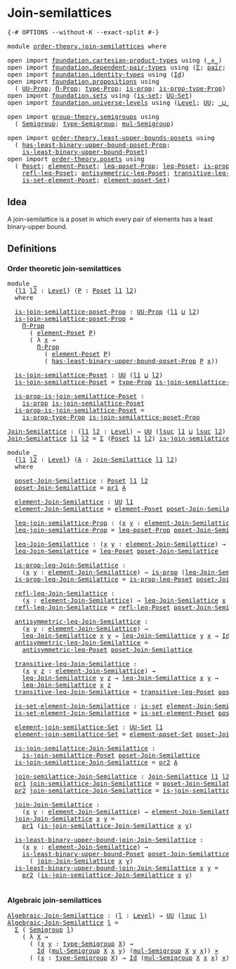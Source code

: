 # Join-semilattices

<pre class="Agda"><a id="30" class="Symbol">{-#</a> <a id="34" class="Keyword">OPTIONS</a> <a id="42" class="Pragma">--without-K</a> <a id="54" class="Pragma">--exact-split</a> <a id="68" class="Symbol">#-}</a>

<a id="73" class="Keyword">module</a> <a id="80" href="order-theory.join-semilattices.html" class="Module">order-theory.join-semilattices</a> <a id="111" class="Keyword">where</a>

<a id="118" class="Keyword">open</a> <a id="123" class="Keyword">import</a> <a id="130" href="foundation.cartesian-product-types.html" class="Module">foundation.cartesian-product-types</a> <a id="165" class="Keyword">using</a> <a id="171" class="Symbol">(</a><a id="172" href="foundation-core.cartesian-product-types.html#577" class="Function Operator">_×_</a><a id="175" class="Symbol">)</a>
<a id="177" class="Keyword">open</a> <a id="182" class="Keyword">import</a> <a id="189" href="foundation.dependent-pair-types.html" class="Module">foundation.dependent-pair-types</a> <a id="221" class="Keyword">using</a> <a id="227" class="Symbol">(</a><a id="228" href="foundation-core.dependent-pair-types.html#502" class="Record">Σ</a><a id="229" class="Symbol">;</a> <a id="231" href="foundation-core.dependent-pair-types.html#575" class="InductiveConstructor">pair</a><a id="235" class="Symbol">;</a> <a id="237" href="foundation-core.dependent-pair-types.html#592" class="Field">pr1</a><a id="240" class="Symbol">;</a> <a id="242" href="foundation-core.dependent-pair-types.html#604" class="Field">pr2</a><a id="245" class="Symbol">)</a>
<a id="247" class="Keyword">open</a> <a id="252" class="Keyword">import</a> <a id="259" href="foundation.identity-types.html" class="Module">foundation.identity-types</a> <a id="285" class="Keyword">using</a> <a id="291" class="Symbol">(</a><a id="292" href="foundation-core.identity-types.html#1754" class="Datatype">Id</a><a id="294" class="Symbol">)</a>
<a id="296" class="Keyword">open</a> <a id="301" class="Keyword">import</a> <a id="308" href="foundation.propositions.html" class="Module">foundation.propositions</a> <a id="332" class="Keyword">using</a>
  <a id="340" class="Symbol">(</a> <a id="342" href="foundation-core.propositions.html#1380" class="Function">UU-Prop</a><a id="349" class="Symbol">;</a> <a id="351" href="foundation-core.propositions.html#6681" class="Function">Π-Prop</a><a id="357" class="Symbol">;</a> <a id="359" href="foundation-core.propositions.html#1482" class="Function">type-Prop</a><a id="368" class="Symbol">;</a> <a id="370" href="foundation-core.propositions.html#1296" class="Function">is-prop</a><a id="377" class="Symbol">;</a> <a id="379" href="foundation-core.propositions.html#1549" class="Function">is-prop-type-Prop</a><a id="396" class="Symbol">)</a>
<a id="398" class="Keyword">open</a> <a id="403" class="Keyword">import</a> <a id="410" href="foundation.sets.html" class="Module">foundation.sets</a> <a id="426" class="Keyword">using</a> <a id="432" class="Symbol">(</a><a id="433" href="foundation-core.sets.html#1100" class="Function">is-set</a><a id="439" class="Symbol">;</a> <a id="441" href="foundation-core.sets.html#1177" class="Function">UU-Set</a><a id="447" class="Symbol">)</a>
<a id="449" class="Keyword">open</a> <a id="454" class="Keyword">import</a> <a id="461" href="foundation.universe-levels.html" class="Module">foundation.universe-levels</a> <a id="488" class="Keyword">using</a> <a id="494" class="Symbol">(</a><a id="495" href="Agda.Primitive.html#597" class="Postulate">Level</a><a id="500" class="Symbol">;</a> <a id="502" href="foundation-core.universe-levels.html#222" class="Primitive">UU</a><a id="504" class="Symbol">;</a> <a id="506" href="Agda.Primitive.html#810" class="Primitive Operator">_⊔_</a><a id="509" class="Symbol">;</a> <a id="511" href="Agda.Primitive.html#780" class="Primitive">lsuc</a><a id="515" class="Symbol">)</a>

<a id="518" class="Keyword">open</a> <a id="523" class="Keyword">import</a> <a id="530" href="group-theory.semigroups.html" class="Module">group-theory.semigroups</a> <a id="554" class="Keyword">using</a>
  <a id="562" class="Symbol">(</a> <a id="564" href="group-theory.semigroups.html#737" class="Function">Semigroup</a><a id="573" class="Symbol">;</a> <a id="575" href="group-theory.semigroups.html#933" class="Function">type-Semigroup</a><a id="589" class="Symbol">;</a> <a id="591" href="group-theory.semigroups.html#1215" class="Function">mul-Semigroup</a><a id="604" class="Symbol">)</a>

<a id="607" class="Keyword">open</a> <a id="612" class="Keyword">import</a> <a id="619" href="order-theory.least-upper-bounds-posets.html" class="Module">order-theory.least-upper-bounds-posets</a> <a id="658" class="Keyword">using</a>
  <a id="666" class="Symbol">(</a> <a id="668" href="order-theory.least-upper-bounds-posets.html#3317" class="Function">has-least-binary-upper-bound-poset-Prop</a><a id="707" class="Symbol">;</a>
    <a id="713" href="order-theory.least-upper-bounds-posets.html#2011" class="Function">is-least-binary-upper-bound-Poset</a><a id="746" class="Symbol">)</a>
<a id="748" class="Keyword">open</a> <a id="753" class="Keyword">import</a> <a id="760" href="order-theory.posets.html" class="Module">order-theory.posets</a> <a id="780" class="Keyword">using</a>
  <a id="788" class="Symbol">(</a> <a id="790" href="order-theory.posets.html#731" class="Function">Poset</a><a id="795" class="Symbol">;</a> <a id="797" href="order-theory.posets.html#1145" class="Function">element-Poset</a><a id="810" class="Symbol">;</a> <a id="812" href="order-theory.posets.html#1194" class="Function">leq-poset-Prop</a><a id="826" class="Symbol">;</a> <a id="828" href="order-theory.posets.html#1280" class="Function">leq-Poset</a><a id="837" class="Symbol">;</a> <a id="839" href="order-theory.posets.html#1375" class="Function">is-prop-leq-Poset</a><a id="856" class="Symbol">;</a>
    <a id="862" href="order-theory.posets.html#1511" class="Function">refl-leq-Poset</a><a id="876" class="Symbol">;</a> <a id="878" href="order-theory.posets.html#1983" class="Function">antisymmetric-leq-Poset</a><a id="901" class="Symbol">;</a> <a id="903" href="order-theory.posets.html#1610" class="Function">transitive-leq-Poset</a><a id="923" class="Symbol">;</a>
    <a id="929" href="order-theory.posets.html#2125" class="Function">is-set-element-Poset</a><a id="949" class="Symbol">;</a> <a id="951" href="order-theory.posets.html#2464" class="Function">element-poset-Set</a><a id="968" class="Symbol">)</a>
</pre>
## Idea

A join-semilattice is a poset in which every pair of elements has a least binary-upper bound.

## Definitions

### Order theoretic join-semilattices

<pre class="Agda"><a id="1142" class="Keyword">module</a> <a id="1149" href="order-theory.join-semilattices.html#1149" class="Module">_</a>
  <a id="1153" class="Symbol">{</a><a id="1154" href="order-theory.join-semilattices.html#1154" class="Bound">l1</a> <a id="1157" href="order-theory.join-semilattices.html#1157" class="Bound">l2</a> <a id="1160" class="Symbol">:</a> <a id="1162" href="Agda.Primitive.html#597" class="Postulate">Level</a><a id="1167" class="Symbol">}</a> <a id="1169" class="Symbol">(</a><a id="1170" href="order-theory.join-semilattices.html#1170" class="Bound">P</a> <a id="1172" class="Symbol">:</a> <a id="1174" href="order-theory.posets.html#731" class="Function">Poset</a> <a id="1180" href="order-theory.join-semilattices.html#1154" class="Bound">l1</a> <a id="1183" href="order-theory.join-semilattices.html#1157" class="Bound">l2</a><a id="1185" class="Symbol">)</a>
  <a id="1189" class="Keyword">where</a>

  <a id="1198" href="order-theory.join-semilattices.html#1198" class="Function">is-join-semilattice-poset-Prop</a> <a id="1229" class="Symbol">:</a> <a id="1231" href="foundation-core.propositions.html#1380" class="Function">UU-Prop</a> <a id="1239" class="Symbol">(</a><a id="1240" href="order-theory.join-semilattices.html#1154" class="Bound">l1</a> <a id="1243" href="Agda.Primitive.html#810" class="Primitive Operator">⊔</a> <a id="1245" href="order-theory.join-semilattices.html#1157" class="Bound">l2</a><a id="1247" class="Symbol">)</a>
  <a id="1251" href="order-theory.join-semilattices.html#1198" class="Function">is-join-semilattice-poset-Prop</a> <a id="1282" class="Symbol">=</a>
    <a id="1288" href="foundation-core.propositions.html#6681" class="Function">Π-Prop</a>
      <a id="1301" class="Symbol">(</a> <a id="1303" href="order-theory.posets.html#1145" class="Function">element-Poset</a> <a id="1317" href="order-theory.join-semilattices.html#1170" class="Bound">P</a><a id="1318" class="Symbol">)</a>
      <a id="1326" class="Symbol">(</a> <a id="1328" class="Symbol">λ</a> <a id="1330" href="order-theory.join-semilattices.html#1330" class="Bound">x</a> <a id="1332" class="Symbol">→</a>
        <a id="1342" href="foundation-core.propositions.html#6681" class="Function">Π-Prop</a>
          <a id="1359" class="Symbol">(</a> <a id="1361" href="order-theory.posets.html#1145" class="Function">element-Poset</a> <a id="1375" href="order-theory.join-semilattices.html#1170" class="Bound">P</a><a id="1376" class="Symbol">)</a>
          <a id="1388" class="Symbol">(</a> <a id="1390" href="order-theory.least-upper-bounds-posets.html#3317" class="Function">has-least-binary-upper-bound-poset-Prop</a> <a id="1430" href="order-theory.join-semilattices.html#1170" class="Bound">P</a> <a id="1432" href="order-theory.join-semilattices.html#1330" class="Bound">x</a><a id="1433" class="Symbol">))</a>

  <a id="1439" href="order-theory.join-semilattices.html#1439" class="Function">is-join-semilattice-Poset</a> <a id="1465" class="Symbol">:</a> <a id="1467" href="foundation-core.universe-levels.html#222" class="Primitive">UU</a> <a id="1470" class="Symbol">(</a><a id="1471" href="order-theory.join-semilattices.html#1154" class="Bound">l1</a> <a id="1474" href="Agda.Primitive.html#810" class="Primitive Operator">⊔</a> <a id="1476" href="order-theory.join-semilattices.html#1157" class="Bound">l2</a><a id="1478" class="Symbol">)</a>
  <a id="1482" href="order-theory.join-semilattices.html#1439" class="Function">is-join-semilattice-Poset</a> <a id="1508" class="Symbol">=</a> <a id="1510" href="foundation-core.propositions.html#1482" class="Function">type-Prop</a> <a id="1520" href="order-theory.join-semilattices.html#1198" class="Function">is-join-semilattice-poset-Prop</a>

  <a id="1554" href="order-theory.join-semilattices.html#1554" class="Function">is-prop-is-join-semilattice-Poset</a> <a id="1588" class="Symbol">:</a>
    <a id="1594" href="foundation-core.propositions.html#1296" class="Function">is-prop</a> <a id="1602" href="order-theory.join-semilattices.html#1439" class="Function">is-join-semilattice-Poset</a>
  <a id="1630" href="order-theory.join-semilattices.html#1554" class="Function">is-prop-is-join-semilattice-Poset</a> <a id="1664" class="Symbol">=</a>
    <a id="1670" href="foundation-core.propositions.html#1549" class="Function">is-prop-type-Prop</a> <a id="1688" href="order-theory.join-semilattices.html#1198" class="Function">is-join-semilattice-poset-Prop</a>

<a id="Join-Semilattice"></a><a id="1720" href="order-theory.join-semilattices.html#1720" class="Function">Join-Semilattice</a> <a id="1737" class="Symbol">:</a> <a id="1739" class="Symbol">(</a><a id="1740" href="order-theory.join-semilattices.html#1740" class="Bound">l1</a> <a id="1743" href="order-theory.join-semilattices.html#1743" class="Bound">l2</a> <a id="1746" class="Symbol">:</a> <a id="1748" href="Agda.Primitive.html#597" class="Postulate">Level</a><a id="1753" class="Symbol">)</a> <a id="1755" class="Symbol">→</a> <a id="1757" href="foundation-core.universe-levels.html#222" class="Primitive">UU</a> <a id="1760" class="Symbol">(</a><a id="1761" href="Agda.Primitive.html#780" class="Primitive">lsuc</a> <a id="1766" href="order-theory.join-semilattices.html#1740" class="Bound">l1</a> <a id="1769" href="Agda.Primitive.html#810" class="Primitive Operator">⊔</a> <a id="1771" href="Agda.Primitive.html#780" class="Primitive">lsuc</a> <a id="1776" href="order-theory.join-semilattices.html#1743" class="Bound">l2</a><a id="1778" class="Symbol">)</a>
<a id="1780" href="order-theory.join-semilattices.html#1720" class="Function">Join-Semilattice</a> <a id="1797" href="order-theory.join-semilattices.html#1797" class="Bound">l1</a> <a id="1800" href="order-theory.join-semilattices.html#1800" class="Bound">l2</a> <a id="1803" class="Symbol">=</a> <a id="1805" href="foundation-core.dependent-pair-types.html#502" class="Record">Σ</a> <a id="1807" class="Symbol">(</a><a id="1808" href="order-theory.posets.html#731" class="Function">Poset</a> <a id="1814" href="order-theory.join-semilattices.html#1797" class="Bound">l1</a> <a id="1817" href="order-theory.join-semilattices.html#1800" class="Bound">l2</a><a id="1819" class="Symbol">)</a> <a id="1821" href="order-theory.join-semilattices.html#1439" class="Function">is-join-semilattice-Poset</a>

<a id="1848" class="Keyword">module</a> <a id="1855" href="order-theory.join-semilattices.html#1855" class="Module">_</a>
  <a id="1859" class="Symbol">{</a><a id="1860" href="order-theory.join-semilattices.html#1860" class="Bound">l1</a> <a id="1863" href="order-theory.join-semilattices.html#1863" class="Bound">l2</a> <a id="1866" class="Symbol">:</a> <a id="1868" href="Agda.Primitive.html#597" class="Postulate">Level</a><a id="1873" class="Symbol">}</a> <a id="1875" class="Symbol">(</a><a id="1876" href="order-theory.join-semilattices.html#1876" class="Bound">A</a> <a id="1878" class="Symbol">:</a> <a id="1880" href="order-theory.join-semilattices.html#1720" class="Function">Join-Semilattice</a> <a id="1897" href="order-theory.join-semilattices.html#1860" class="Bound">l1</a> <a id="1900" href="order-theory.join-semilattices.html#1863" class="Bound">l2</a><a id="1902" class="Symbol">)</a>
  <a id="1906" class="Keyword">where</a>

  <a id="1915" href="order-theory.join-semilattices.html#1915" class="Function">poset-Join-Semilattice</a> <a id="1938" class="Symbol">:</a> <a id="1940" href="order-theory.posets.html#731" class="Function">Poset</a> <a id="1946" href="order-theory.join-semilattices.html#1860" class="Bound">l1</a> <a id="1949" href="order-theory.join-semilattices.html#1863" class="Bound">l2</a>
  <a id="1954" href="order-theory.join-semilattices.html#1915" class="Function">poset-Join-Semilattice</a> <a id="1977" class="Symbol">=</a> <a id="1979" href="foundation-core.dependent-pair-types.html#592" class="Field">pr1</a> <a id="1983" href="order-theory.join-semilattices.html#1876" class="Bound">A</a>

  <a id="1988" href="order-theory.join-semilattices.html#1988" class="Function">element-Join-Semilattice</a> <a id="2013" class="Symbol">:</a> <a id="2015" href="foundation-core.universe-levels.html#222" class="Primitive">UU</a> <a id="2018" href="order-theory.join-semilattices.html#1860" class="Bound">l1</a>
  <a id="2023" href="order-theory.join-semilattices.html#1988" class="Function">element-Join-Semilattice</a> <a id="2048" class="Symbol">=</a> <a id="2050" href="order-theory.posets.html#1145" class="Function">element-Poset</a> <a id="2064" href="order-theory.join-semilattices.html#1915" class="Function">poset-Join-Semilattice</a>

  <a id="2090" href="order-theory.join-semilattices.html#2090" class="Function">leq-join-semilattice-Prop</a> <a id="2116" class="Symbol">:</a> <a id="2118" class="Symbol">(</a><a id="2119" href="order-theory.join-semilattices.html#2119" class="Bound">x</a> <a id="2121" href="order-theory.join-semilattices.html#2121" class="Bound">y</a> <a id="2123" class="Symbol">:</a> <a id="2125" href="order-theory.join-semilattices.html#1988" class="Function">element-Join-Semilattice</a><a id="2149" class="Symbol">)</a> <a id="2151" class="Symbol">→</a> <a id="2153" href="foundation-core.propositions.html#1380" class="Function">UU-Prop</a> <a id="2161" href="order-theory.join-semilattices.html#1863" class="Bound">l2</a>
  <a id="2166" href="order-theory.join-semilattices.html#2090" class="Function">leq-join-semilattice-Prop</a> <a id="2192" class="Symbol">=</a> <a id="2194" href="order-theory.posets.html#1194" class="Function">leq-poset-Prop</a> <a id="2209" href="order-theory.join-semilattices.html#1915" class="Function">poset-Join-Semilattice</a>

  <a id="2235" href="order-theory.join-semilattices.html#2235" class="Function">leq-Join-Semilattice</a> <a id="2256" class="Symbol">:</a> <a id="2258" class="Symbol">(</a><a id="2259" href="order-theory.join-semilattices.html#2259" class="Bound">x</a> <a id="2261" href="order-theory.join-semilattices.html#2261" class="Bound">y</a> <a id="2263" class="Symbol">:</a> <a id="2265" href="order-theory.join-semilattices.html#1988" class="Function">element-Join-Semilattice</a><a id="2289" class="Symbol">)</a> <a id="2291" class="Symbol">→</a> <a id="2293" href="foundation-core.universe-levels.html#222" class="Primitive">UU</a> <a id="2296" href="order-theory.join-semilattices.html#1863" class="Bound">l2</a>
  <a id="2301" href="order-theory.join-semilattices.html#2235" class="Function">leq-Join-Semilattice</a> <a id="2322" class="Symbol">=</a> <a id="2324" href="order-theory.posets.html#1280" class="Function">leq-Poset</a> <a id="2334" href="order-theory.join-semilattices.html#1915" class="Function">poset-Join-Semilattice</a>

  <a id="2360" href="order-theory.join-semilattices.html#2360" class="Function">is-prop-leq-Join-Semilattice</a> <a id="2389" class="Symbol">:</a>
    <a id="2395" class="Symbol">(</a><a id="2396" href="order-theory.join-semilattices.html#2396" class="Bound">x</a> <a id="2398" href="order-theory.join-semilattices.html#2398" class="Bound">y</a> <a id="2400" class="Symbol">:</a> <a id="2402" href="order-theory.join-semilattices.html#1988" class="Function">element-Join-Semilattice</a><a id="2426" class="Symbol">)</a> <a id="2428" class="Symbol">→</a> <a id="2430" href="foundation-core.propositions.html#1296" class="Function">is-prop</a> <a id="2438" class="Symbol">(</a><a id="2439" href="order-theory.join-semilattices.html#2235" class="Function">leq-Join-Semilattice</a> <a id="2460" href="order-theory.join-semilattices.html#2396" class="Bound">x</a> <a id="2462" href="order-theory.join-semilattices.html#2398" class="Bound">y</a><a id="2463" class="Symbol">)</a>
  <a id="2467" href="order-theory.join-semilattices.html#2360" class="Function">is-prop-leq-Join-Semilattice</a> <a id="2496" class="Symbol">=</a> <a id="2498" href="order-theory.posets.html#1375" class="Function">is-prop-leq-Poset</a> <a id="2516" href="order-theory.join-semilattices.html#1915" class="Function">poset-Join-Semilattice</a>

  <a id="2542" href="order-theory.join-semilattices.html#2542" class="Function">refl-leq-Join-Semilattice</a> <a id="2568" class="Symbol">:</a>
    <a id="2574" class="Symbol">(</a><a id="2575" href="order-theory.join-semilattices.html#2575" class="Bound">x</a> <a id="2577" class="Symbol">:</a> <a id="2579" href="order-theory.join-semilattices.html#1988" class="Function">element-Join-Semilattice</a><a id="2603" class="Symbol">)</a> <a id="2605" class="Symbol">→</a> <a id="2607" href="order-theory.join-semilattices.html#2235" class="Function">leq-Join-Semilattice</a> <a id="2628" href="order-theory.join-semilattices.html#2575" class="Bound">x</a> <a id="2630" href="order-theory.join-semilattices.html#2575" class="Bound">x</a>
  <a id="2634" href="order-theory.join-semilattices.html#2542" class="Function">refl-leq-Join-Semilattice</a> <a id="2660" class="Symbol">=</a> <a id="2662" href="order-theory.posets.html#1511" class="Function">refl-leq-Poset</a> <a id="2677" href="order-theory.join-semilattices.html#1915" class="Function">poset-Join-Semilattice</a>

  <a id="2703" href="order-theory.join-semilattices.html#2703" class="Function">antisymmetric-leq-Join-Semilattice</a> <a id="2738" class="Symbol">:</a>
    <a id="2744" class="Symbol">(</a><a id="2745" href="order-theory.join-semilattices.html#2745" class="Bound">x</a> <a id="2747" href="order-theory.join-semilattices.html#2747" class="Bound">y</a> <a id="2749" class="Symbol">:</a> <a id="2751" href="order-theory.join-semilattices.html#1988" class="Function">element-Join-Semilattice</a><a id="2775" class="Symbol">)</a> <a id="2777" class="Symbol">→</a>
    <a id="2783" href="order-theory.join-semilattices.html#2235" class="Function">leq-Join-Semilattice</a> <a id="2804" href="order-theory.join-semilattices.html#2745" class="Bound">x</a> <a id="2806" href="order-theory.join-semilattices.html#2747" class="Bound">y</a> <a id="2808" class="Symbol">→</a> <a id="2810" href="order-theory.join-semilattices.html#2235" class="Function">leq-Join-Semilattice</a> <a id="2831" href="order-theory.join-semilattices.html#2747" class="Bound">y</a> <a id="2833" href="order-theory.join-semilattices.html#2745" class="Bound">x</a> <a id="2835" class="Symbol">→</a> <a id="2837" href="foundation-core.identity-types.html#1754" class="Datatype">Id</a> <a id="2840" href="order-theory.join-semilattices.html#2745" class="Bound">x</a> <a id="2842" href="order-theory.join-semilattices.html#2747" class="Bound">y</a>
  <a id="2846" href="order-theory.join-semilattices.html#2703" class="Function">antisymmetric-leq-Join-Semilattice</a> <a id="2881" class="Symbol">=</a>
    <a id="2887" href="order-theory.posets.html#1983" class="Function">antisymmetric-leq-Poset</a> <a id="2911" href="order-theory.join-semilattices.html#1915" class="Function">poset-Join-Semilattice</a>

  <a id="2937" href="order-theory.join-semilattices.html#2937" class="Function">transitive-leq-Join-Semilattice</a> <a id="2969" class="Symbol">:</a>
    <a id="2975" class="Symbol">(</a><a id="2976" href="order-theory.join-semilattices.html#2976" class="Bound">x</a> <a id="2978" href="order-theory.join-semilattices.html#2978" class="Bound">y</a> <a id="2980" href="order-theory.join-semilattices.html#2980" class="Bound">z</a> <a id="2982" class="Symbol">:</a> <a id="2984" href="order-theory.join-semilattices.html#1988" class="Function">element-Join-Semilattice</a><a id="3008" class="Symbol">)</a> <a id="3010" class="Symbol">→</a>
    <a id="3016" href="order-theory.join-semilattices.html#2235" class="Function">leq-Join-Semilattice</a> <a id="3037" href="order-theory.join-semilattices.html#2978" class="Bound">y</a> <a id="3039" href="order-theory.join-semilattices.html#2980" class="Bound">z</a> <a id="3041" class="Symbol">→</a> <a id="3043" href="order-theory.join-semilattices.html#2235" class="Function">leq-Join-Semilattice</a> <a id="3064" href="order-theory.join-semilattices.html#2976" class="Bound">x</a> <a id="3066" href="order-theory.join-semilattices.html#2978" class="Bound">y</a> <a id="3068" class="Symbol">→</a>
    <a id="3074" href="order-theory.join-semilattices.html#2235" class="Function">leq-Join-Semilattice</a> <a id="3095" href="order-theory.join-semilattices.html#2976" class="Bound">x</a> <a id="3097" href="order-theory.join-semilattices.html#2980" class="Bound">z</a>
  <a id="3101" href="order-theory.join-semilattices.html#2937" class="Function">transitive-leq-Join-Semilattice</a> <a id="3133" class="Symbol">=</a> <a id="3135" href="order-theory.posets.html#1610" class="Function">transitive-leq-Poset</a> <a id="3156" href="order-theory.join-semilattices.html#1915" class="Function">poset-Join-Semilattice</a>

  <a id="3182" href="order-theory.join-semilattices.html#3182" class="Function">is-set-element-Join-Semilattice</a> <a id="3214" class="Symbol">:</a> <a id="3216" href="foundation-core.sets.html#1100" class="Function">is-set</a> <a id="3223" href="order-theory.join-semilattices.html#1988" class="Function">element-Join-Semilattice</a>
  <a id="3250" href="order-theory.join-semilattices.html#3182" class="Function">is-set-element-Join-Semilattice</a> <a id="3282" class="Symbol">=</a> <a id="3284" href="order-theory.posets.html#2125" class="Function">is-set-element-Poset</a> <a id="3305" href="order-theory.join-semilattices.html#1915" class="Function">poset-Join-Semilattice</a>

  <a id="3331" href="order-theory.join-semilattices.html#3331" class="Function">element-join-semilattice-Set</a> <a id="3360" class="Symbol">:</a> <a id="3362" href="foundation-core.sets.html#1177" class="Function">UU-Set</a> <a id="3369" href="order-theory.join-semilattices.html#1860" class="Bound">l1</a>
  <a id="3374" href="order-theory.join-semilattices.html#3331" class="Function">element-join-semilattice-Set</a> <a id="3403" class="Symbol">=</a> <a id="3405" href="order-theory.posets.html#2464" class="Function">element-poset-Set</a> <a id="3423" href="order-theory.join-semilattices.html#1915" class="Function">poset-Join-Semilattice</a>

  <a id="3449" href="order-theory.join-semilattices.html#3449" class="Function">is-join-semilattice-Join-Semilattice</a> <a id="3486" class="Symbol">:</a>
    <a id="3492" href="order-theory.join-semilattices.html#1439" class="Function">is-join-semilattice-Poset</a> <a id="3518" href="order-theory.join-semilattices.html#1915" class="Function">poset-Join-Semilattice</a>
  <a id="3543" href="order-theory.join-semilattices.html#3449" class="Function">is-join-semilattice-Join-Semilattice</a> <a id="3580" class="Symbol">=</a> <a id="3582" href="foundation-core.dependent-pair-types.html#604" class="Field">pr2</a> <a id="3586" href="order-theory.join-semilattices.html#1876" class="Bound">A</a>

  <a id="3591" href="order-theory.join-semilattices.html#3591" class="Function">join-semilattice-Join-Semilattice</a> <a id="3625" class="Symbol">:</a> <a id="3627" href="order-theory.join-semilattices.html#1720" class="Function">Join-Semilattice</a> <a id="3644" href="order-theory.join-semilattices.html#1860" class="Bound">l1</a> <a id="3647" href="order-theory.join-semilattices.html#1863" class="Bound">l2</a>
  <a id="3652" href="foundation-core.dependent-pair-types.html#592" class="Field">pr1</a> <a id="3656" href="order-theory.join-semilattices.html#3591" class="Function">join-semilattice-Join-Semilattice</a> <a id="3690" class="Symbol">=</a> <a id="3692" href="order-theory.join-semilattices.html#1915" class="Function">poset-Join-Semilattice</a>
  <a id="3717" href="foundation-core.dependent-pair-types.html#604" class="Field">pr2</a> <a id="3721" href="order-theory.join-semilattices.html#3591" class="Function">join-semilattice-Join-Semilattice</a> <a id="3755" class="Symbol">=</a> <a id="3757" href="order-theory.join-semilattices.html#3449" class="Function">is-join-semilattice-Join-Semilattice</a>

  <a id="3797" href="order-theory.join-semilattices.html#3797" class="Function">join-Join-Semilattice</a> <a id="3819" class="Symbol">:</a>
    <a id="3825" class="Symbol">(</a><a id="3826" href="order-theory.join-semilattices.html#3826" class="Bound">x</a> <a id="3828" href="order-theory.join-semilattices.html#3828" class="Bound">y</a> <a id="3830" class="Symbol">:</a> <a id="3832" href="order-theory.join-semilattices.html#1988" class="Function">element-Join-Semilattice</a><a id="3856" class="Symbol">)</a> <a id="3858" class="Symbol">→</a> <a id="3860" href="order-theory.join-semilattices.html#1988" class="Function">element-Join-Semilattice</a>
  <a id="3887" href="order-theory.join-semilattices.html#3797" class="Function">join-Join-Semilattice</a> <a id="3909" href="order-theory.join-semilattices.html#3909" class="Bound">x</a> <a id="3911" href="order-theory.join-semilattices.html#3911" class="Bound">y</a> <a id="3913" class="Symbol">=</a>
    <a id="3919" href="foundation-core.dependent-pair-types.html#592" class="Field">pr1</a> <a id="3923" class="Symbol">(</a><a id="3924" href="order-theory.join-semilattices.html#3449" class="Function">is-join-semilattice-Join-Semilattice</a> <a id="3961" href="order-theory.join-semilattices.html#3909" class="Bound">x</a> <a id="3963" href="order-theory.join-semilattices.html#3911" class="Bound">y</a><a id="3964" class="Symbol">)</a>

  <a id="3969" href="order-theory.join-semilattices.html#3969" class="Function">is-least-binary-upper-bound-join-Join-Semilattice</a> <a id="4019" class="Symbol">:</a>
    <a id="4025" class="Symbol">(</a><a id="4026" href="order-theory.join-semilattices.html#4026" class="Bound">x</a> <a id="4028" href="order-theory.join-semilattices.html#4028" class="Bound">y</a> <a id="4030" class="Symbol">:</a> <a id="4032" href="order-theory.join-semilattices.html#1988" class="Function">element-Join-Semilattice</a><a id="4056" class="Symbol">)</a> <a id="4058" class="Symbol">→</a>
    <a id="4064" href="order-theory.least-upper-bounds-posets.html#2011" class="Function">is-least-binary-upper-bound-Poset</a> <a id="4098" href="order-theory.join-semilattices.html#1915" class="Function">poset-Join-Semilattice</a> <a id="4121" href="order-theory.join-semilattices.html#4026" class="Bound">x</a> <a id="4123" href="order-theory.join-semilattices.html#4028" class="Bound">y</a>
      <a id="4131" class="Symbol">(</a> <a id="4133" href="order-theory.join-semilattices.html#3797" class="Function">join-Join-Semilattice</a> <a id="4155" href="order-theory.join-semilattices.html#4026" class="Bound">x</a> <a id="4157" href="order-theory.join-semilattices.html#4028" class="Bound">y</a><a id="4158" class="Symbol">)</a>
  <a id="4162" href="order-theory.join-semilattices.html#3969" class="Function">is-least-binary-upper-bound-join-Join-Semilattice</a> <a id="4212" href="order-theory.join-semilattices.html#4212" class="Bound">x</a> <a id="4214" href="order-theory.join-semilattices.html#4214" class="Bound">y</a> <a id="4216" class="Symbol">=</a>
    <a id="4222" href="foundation-core.dependent-pair-types.html#604" class="Field">pr2</a> <a id="4226" class="Symbol">(</a><a id="4227" href="order-theory.join-semilattices.html#3449" class="Function">is-join-semilattice-Join-Semilattice</a> <a id="4264" href="order-theory.join-semilattices.html#4212" class="Bound">x</a> <a id="4266" href="order-theory.join-semilattices.html#4214" class="Bound">y</a><a id="4267" class="Symbol">)</a>

</pre>
### Algebraic join-semilattices

<pre class="Agda"><a id="Algebraic-Join-Semilattice"></a><a id="4316" href="order-theory.join-semilattices.html#4316" class="Function">Algebraic-Join-Semilattice</a> <a id="4343" class="Symbol">:</a> <a id="4345" class="Symbol">(</a><a id="4346" href="order-theory.join-semilattices.html#4346" class="Bound">l</a> <a id="4348" class="Symbol">:</a> <a id="4350" href="Agda.Primitive.html#597" class="Postulate">Level</a><a id="4355" class="Symbol">)</a> <a id="4357" class="Symbol">→</a> <a id="4359" href="foundation-core.universe-levels.html#222" class="Primitive">UU</a> <a id="4362" class="Symbol">(</a><a id="4363" href="Agda.Primitive.html#780" class="Primitive">lsuc</a> <a id="4368" href="order-theory.join-semilattices.html#4346" class="Bound">l</a><a id="4369" class="Symbol">)</a>
<a id="4371" href="order-theory.join-semilattices.html#4316" class="Function">Algebraic-Join-Semilattice</a> <a id="4398" href="order-theory.join-semilattices.html#4398" class="Bound">l</a> <a id="4400" class="Symbol">=</a>
  <a id="4404" href="foundation-core.dependent-pair-types.html#502" class="Record">Σ</a> <a id="4406" class="Symbol">(</a> <a id="4408" href="group-theory.semigroups.html#737" class="Function">Semigroup</a> <a id="4418" href="order-theory.join-semilattices.html#4398" class="Bound">l</a><a id="4419" class="Symbol">)</a>
    <a id="4425" class="Symbol">(</a> <a id="4427" class="Symbol">λ</a> <a id="4429" href="order-theory.join-semilattices.html#4429" class="Bound">X</a> <a id="4431" class="Symbol">→</a>
      <a id="4439" class="Symbol">(</a> <a id="4441" class="Symbol">(</a><a id="4442" href="order-theory.join-semilattices.html#4442" class="Bound">x</a> <a id="4444" href="order-theory.join-semilattices.html#4444" class="Bound">y</a> <a id="4446" class="Symbol">:</a> <a id="4448" href="group-theory.semigroups.html#933" class="Function">type-Semigroup</a> <a id="4463" href="order-theory.join-semilattices.html#4429" class="Bound">X</a><a id="4464" class="Symbol">)</a> <a id="4466" class="Symbol">→</a>
        <a id="4476" href="foundation-core.identity-types.html#1754" class="Datatype">Id</a> <a id="4479" class="Symbol">(</a><a id="4480" href="group-theory.semigroups.html#1215" class="Function">mul-Semigroup</a> <a id="4494" href="order-theory.join-semilattices.html#4429" class="Bound">X</a> <a id="4496" href="order-theory.join-semilattices.html#4442" class="Bound">x</a> <a id="4498" href="order-theory.join-semilattices.html#4444" class="Bound">y</a><a id="4499" class="Symbol">)</a> <a id="4501" class="Symbol">(</a><a id="4502" href="group-theory.semigroups.html#1215" class="Function">mul-Semigroup</a> <a id="4516" href="order-theory.join-semilattices.html#4429" class="Bound">X</a> <a id="4518" href="order-theory.join-semilattices.html#4444" class="Bound">y</a> <a id="4520" href="order-theory.join-semilattices.html#4442" class="Bound">x</a><a id="4521" class="Symbol">))</a> <a id="4524" href="foundation-core.cartesian-product-types.html#577" class="Function Operator">×</a>
      <a id="4532" class="Symbol">(</a> <a id="4534" class="Symbol">(</a><a id="4535" href="order-theory.join-semilattices.html#4535" class="Bound">x</a> <a id="4537" class="Symbol">:</a> <a id="4539" href="group-theory.semigroups.html#933" class="Function">type-Semigroup</a> <a id="4554" href="order-theory.join-semilattices.html#4429" class="Bound">X</a><a id="4555" class="Symbol">)</a> <a id="4557" class="Symbol">→</a> <a id="4559" href="foundation-core.identity-types.html#1754" class="Datatype">Id</a> <a id="4562" class="Symbol">(</a><a id="4563" href="group-theory.semigroups.html#1215" class="Function">mul-Semigroup</a> <a id="4577" href="order-theory.join-semilattices.html#4429" class="Bound">X</a> <a id="4579" href="order-theory.join-semilattices.html#4535" class="Bound">x</a> <a id="4581" href="order-theory.join-semilattices.html#4535" class="Bound">x</a><a id="4582" class="Symbol">)</a> <a id="4584" href="order-theory.join-semilattices.html#4535" class="Bound">x</a><a id="4585" class="Symbol">))</a>
</pre>